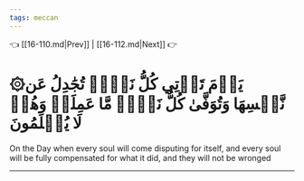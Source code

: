 ```yaml
---
tags: meccan
---
```


👈 [[16-110.md|Prev]] | [[16-112.md|Next]] 👉

# ۞يَوۡمَ تَأۡتِي كُلُّ نَفۡسٖ تُجَٰدِلُ عَن نَّفۡسِهَا وَتُوَفَّىٰ كُلُّ نَفۡسٖ مَّا عَمِلَتۡ وَهُمۡ لَا يُظۡلَمُونَ

On the Day when every soul will come disputing for itself, and every soul will be fully compensated for what it did, and they will not be wronged

---

